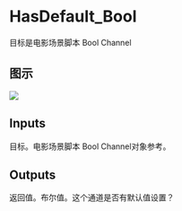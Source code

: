 # HasDefault_Bool

目标是电影场景脚本 Bool Channel

## 图示

![]($-20221218-20495328.png)

## Inputs

目标。电影场景脚本 Bool Channel对象参考。  

## Outputs

返回值。布尔值。这个通道是否有默认值设置？
